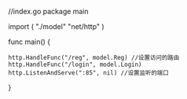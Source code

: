 //index.go
package main

import (
	"./model"
	"net/http"
)

func main() {

	http.HandleFunc("/reg", model.Reg) //设置访问的路由
	http.HandleFunc("/login", model.Login)
	http.ListenAndServe(":85", nil) //设置监听的端口
}

